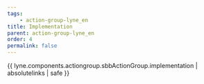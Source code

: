 ```yaml
---
tags: 
    - action-group-lyne_en
title: Implementation
parent: action-group-lyne_en
order: 4
permalink: false  
---
```

 {{ lyne.components.actiongroup.sbbActionGroup.implementation | absolutelinks | safe }}